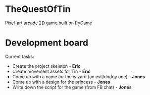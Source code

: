 TheQuestOfTin
=============

Pixel-art arcade 2D game built on PyGame

Development board
=============
Current tasks:
* Create the project skeleton - **Eric**
* Create movement assets for Tin - **Eric**
* Come up with a name for the wizard (an evil/dodgy one) - **Jones**
* Come up with a design for the princess - **Jones**
* Write down the script for the game (from FB chat) - **Jones**

